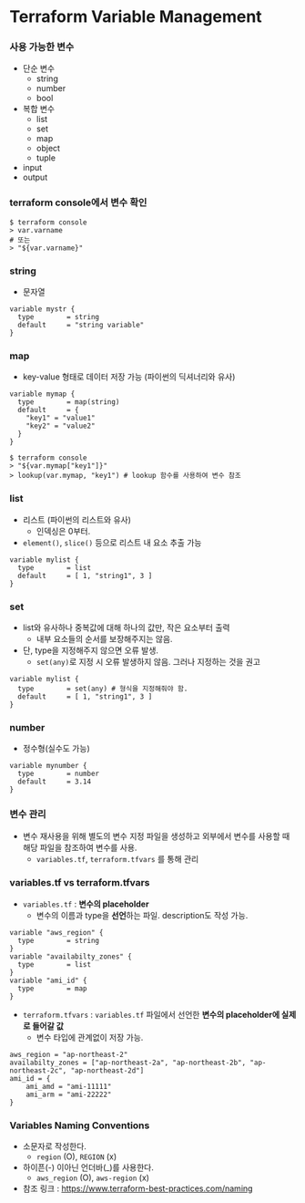 Terraform Variable Management
=====================
### 사용 가능한 변수
* 단순 변수
  * string
  * number
  * bool
* 복합 변수 
  * list
  * set
  * map
  * object
  * tuple
* input
* output

### terraform console에서 변수 확인
```shell
$ terraform console
> var.varname
# 또는
> "${var.varname}" 
```

### string
* 문자열
```
variable mystr {
  type        = string
  default     = "string variable"
}
```

### map
* key-value 형태로 데이터 저장 가능 (파이썬의 딕셔너리와 유사)
```
variable mymap {
  type        = map(string)
  default     = {
    "key1" = "value1"
    "key2" = "value2"
  }
}
```
```shell
$ terraform console
> "${var.mymap["key1"]}"
> lookup(var.mymap, "key1") # lookup 함수를 사용하여 변수 참조
```
### list
* 리스트 (파이썬의 리스트와 유사)
  * 인덱싱은 0부터.
* `element()`, `slice()` 등으로 리스트 내 요소 추출 가능
```
variable mylist {
  type        = list
  default     = [ 1, "string1", 3 ]
}
```

### set
* list와 유사하나 중복값에 대해 하나의 값만, 작은 요소부터 출력
  * 내부 요소들의 순서를 보장해주지는 않음.
* 단, type을 지정해주지 않으면 오류 발생.
  * `set(any)`로 지정 시 오류 발생하지 않음. 그러나 지정하는 것을 권고
```
variable mylist {
  type        = set(any) # 형식을 지정해줘야 함.
  default     = [ 1, "string1", 3 ]
}
```

### number
* 정수형(실수도 가능)
```
variable mynumber {
  type        = number
  default     = 3.14
}
```

### 변수 관리 
 * 변수 재사용을 위해 별도의 변수 지정 파일을 생성하고 외부에서 변수를 사용할 때 해당 파일을 참조하여 변수를 사용.
    * `variables.tf`, `terraform.tfvars` 를 통해 관리

### variables.tf vs terraform.tfvars
* `variables.tf` : **변수의 placeholder**
    * 변수의 이름과 type을 **선언**하는 파일. description도 작성 가능.
```
variable "aws_region" {
  type        = string
}
variable "availabilty_zones" {
  type        = list
}
variable "ami_id" {
  type        = map
}
```
* `terraform.tfvars` : `variables.tf` 파일에서 선언한 **변수의 placeholder에 실제로 들어갈 값**
  * 변수 타입에 관계없이 저장 가능.
```
aws_region = "ap-northeast-2"
availabilty_zones = ["ap-northeast-2a", "ap-northeast-2b", "ap-northeast-2c", "ap-northeast-2d"]
ami_id = {
    ami_amd = "ami-11111"
    ami_arm = "ami-22222"
}
```

### Variables Naming Conventions
* 소문자로 작성한다.
  * `region` (O), `REGION` (x)
* 하이픈(-) 이아닌 언더바(_)를 사용한다.
  * `aws_region` (O), `aws-region` (x)
* 참조 링크 : https://www.terraform-best-practices.com/naming